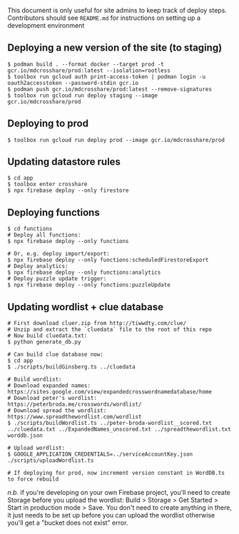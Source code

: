 This document is only useful for site admins to keep track of deploy steps. Contributors should see `README.md` for instructions on setting up a development environment

## Deploying a new version of the site (to staging)
```shell
$ podman build . --format docker --target prod -t gcr.io/mdcrosshare/prod:latest --isolation=rootless
$ toolbox run gcloud auth print-access-token | podman login -u oauth2accesstoken --password-stdin gcr.io
$ podman push gcr.io/mdcrosshare/prod:latest --remove-signatures
$ toolbox run gcloud run deploy staging --image gcr.io/mdcrosshare/prod
```

## Deploying to prod
```shell
$ toolbox run gcloud run deploy prod --image gcr.io/mdcrosshare/prod
```

## Updating datastore rules
```shell
$ cd app
$ toolbox enter crosshare
$ npx firebase deploy --only firestore
```

## Deploying functions
```shell
$ cd functions
# Deploy all functions:
$ npx firebase deploy --only functions

# Or, e.g. deploy import/export:
$ npx firebase deploy --only functions:scheduledFirestoreExport
# Deploy analytics:
$ npx firebase deploy --only functions:analytics
# Deploy puzzle update trigger:
$ npx firebase deploy --only functions:puzzleUpdate
```

## Updating wordlist + clue database
```shell
# First download cluer.zip from http://tiwwdty.com/clue/
# Unzip and extract the `cluedata` file to the root of this repo
# Now build cluedata.txt:
$ python generate_db.py

# Can build clue database now:
$ cd app
$ ./scripts/buildGinsberg.ts ../cluedata

# Build wordlist:
# Download expanded names: https://sites.google.com/view/expandedcrosswordnamedatabase/home
# Download peter's wordlist: https://peterbroda.me/crosswords/wordlist/
# Download spread the wordlist: https://www.spreadthewordlist.com/wordlist
$ ./scripts/buildWordlist.ts ../peter-broda-wordlist__scored.txt ../cluedata.txt ../ExpandedNames_unscored.txt ../spreadthewordlist.txt worddb.json

# Upload wordlist:
$ GOOGLE_APPLICATION_CREDENTIALS=../serviceAccountKey.json ./scripts/uploadWordlist.ts

# If deploying for prod, now increment version constant in WordDB.ts to force rebuild
```

_n.b._ if you're developing on your own Firebase project, you'll need to create Storage before you upload the wordlist: Build > Storage > Get Started > Start in production mode > Save. You don't need to create anything in there, it just needs to be set up before you can upload the wordlist otherwise you'll get a "bucket does not exist" error.
